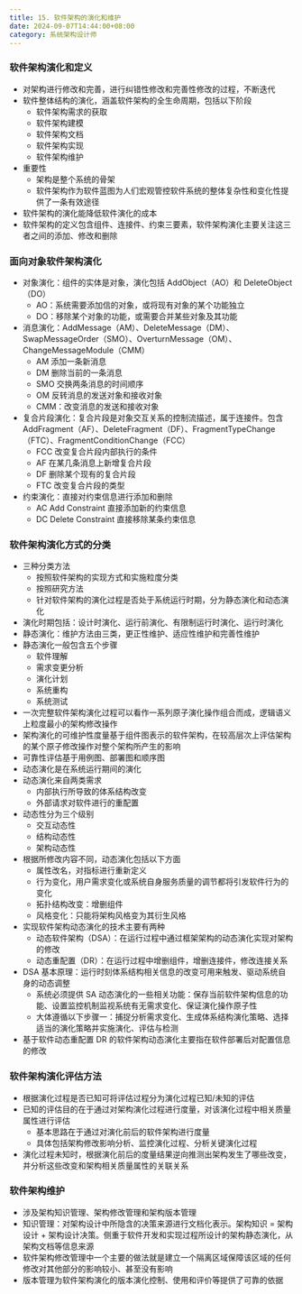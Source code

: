 ```yaml
---
title: 15. 软件架构的演化和维护
date: 2024-09-07T14:44:00+08:00
category: 系统架构设计师
---
```


### 软件架构演化和定义

* 对架构进行修改和完善，进行纠错性修改和完善性修改的过程，不断迭代
* 软件整体结构的演化，涵盖软件架构的全生命周期，包括以下阶段
  * 软件架构需求的获取
  * 软件架构建模
  * 软件架构文档
  * 软件架构实现
  * 软件架构维护
* 重要性
  * 架构是整个系统的骨架
  * 软件架构作为软件蓝图为人们宏观管控软件系统的整体复杂性和变化性提供了一条有效途径
* 软件架构的演化能降低软件演化的成本
* 软件架构的定义包含组件、连接件、约束三要素，软件架构演化主要关注这三者之间的添加、修改和删除

### 面向对象软件架构演化

* 对象演化：组件的实体是对象，演化包括 AddObject（AO）和 DeleteObject（DO）
  * AO：系统需要添加信的对象，或将现有对象的某个功能独立
  * DO：移除某个对象的功能，或需要合并某些对象及其功能
* 消息演化：AddMessage（AM）、DeleteMessage（DM）、SwapMessageOrder（SMO）、OverturnMessage（OM）、ChangeMessageModule（CMM）
  * AM 添加一条新消息
  * DM 删除当前的一条消息
  * SMO 交换两条消息的时间顺序
  * OM 反转消息的发送对象和接收对象
  * CMM：改变消息的发送和接收对象
* 复合片段演化：复合片段是对象交互关系的控制流描述，属于连接件。包含 AddFragment（AF）、DeleteFragment（DF）、FragmentTypeChange（FTC）、FragmentConditionChange（FCC）
  * FCC 改变复合片段内部执行的条件
  * AF 在某几条消息上新增复合片段
  * DF 删除某个现有的复合片段
  * FTC 改变复合片段的类型
* 约束演化：直接对约束信息进行添加和删除
  * AC Add Constraint 直接添加新的约束信息
  * DC Delete Constraint 直接移除某条约束信息

### 软件架构演化方式的分类

* 三种分类方法
  * 按照软件架构的实现方式和实施粒度分类
  * 按照研究方法
  * 针对软件架构的演化过程是否处于系统运行时期，分为静态演化和动态演化
* 演化时期包括：设计时演化、运行前演化、有限制运行时演化、运行时演化
* 静态演化：维护方法由三类，更正性维护、适应性维护和完善性维护
* 静态演化一般包含五个步骤
  * 软件理解
  * 需求变更分析
  * 演化计划
  * 系统重构
  * 系统测试
* 一次完整软件架构演化过程可以看作一系列原子演化操作组合而成，逻辑语义上粒度最小的架构修改操作
* 架构演化的可维护性度量基于组件图表示的软件架构，在较高层次上评估架构的某个原子修改操作对整个架构所产生的影响
* 可靠性评估基于用例图、部署图和顺序图
* 动态演化是在系统运行期间的演化
* 动态演化来自两类需求
  * 内部执行所导致的体系结构改变
  * 外部请求对软件进行的重配置
* 动态性分为三个级别
  * 交互动态性
  * 结构动态性
  * 架构动态性
* 根据所修改内容不同，动态演化包括以下方面
  * 属性改名，对指标进行重新定义
  * 行为变化，用户需求变化或系统自身服务质量的调节都将引发软件行为的变化
  * 拓扑结构改变：增删组件
  * 风格变化：只能将架构风格变为其衍生风格
* 实现软件架构动态演化的技术主要有两种
  * 动态软件架构（DSA）：在运行过程中通过框架架构的动态演化实现对架构的修改
  * 动态重配置（DR）：在运行过程中增删组件，增删连接件，修改连接关系
* DSA 基本原理：运行时刻体系结构相关信息的改变可用来触发、驱动系统自身的动态调整
  * 系统必须提供 SA 动态演化的一些相关功能：保存当前软件架构信息的功能、设置监控机制监视系统有无需求变化、保证演化操作原子性
  * 大体遵循以下步骤一：捕捉分析需求变化、生成体系结构演化策略、选择适当的演化策略并实施演化、评估与检测
* 基于软件动态重配置 DR 的软件架构动态演化主要指在软件部署后对配置信息的修改

### 软件架构演化评估方法

* 根据演化过程是否已知可将评估过程分为演化过程已知/未知的评估
* 已知的评估目的在于通过对架构演化过程进行度量，对该演化过程中相关质量属性进行评估
  * 基本思路在于通过对演化前后的软件架构进行度量
  * 具体包括架构修改影响分析、监控演化过程、分析关键演化过程
* 演化过程未知时，根据演化前后的度量结果逆向推测出架构发生了哪些改变，并分析这些改变和架构相关质量属性的关联关系

### 软件架构维护

* 涉及架构知识管理、架构修改管理和架构版本管理
* 知识管理：对架构设计中所隐含的决策来源进行文档化表示。架构知识 = 架构设计 + 架构设计决策。侧重于软件开发和实现过程所设计的架构静态演化，从架构文档等信息来源
* 软件架构修改管理中一个主要的做法就是建立一个隔离区域保障该区域的任何修改对其他部分的影响较小、甚至没有影响
* 版本管理为软件架构演化的版本演化控制、使用和评价等提供了可靠的依据